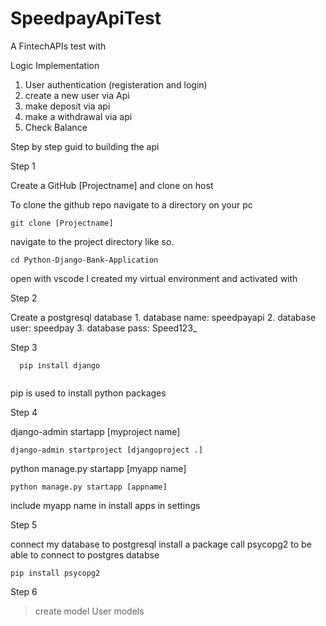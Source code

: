 # SpeedpayApiTest
A FintechAPIs test with 

Logic Implementation
1. User authentication  (registeration and login)
2. create a new user via Api
3. make deposit via api
4. make a withdrawal via api
5. Check Balance

Step by step guid to building the api

Step 1

Create a GitHub [Projectname] and clone on host 

To clone the github repo navigate to a directory on your pc 
```
git clone [Projectname]

```
navigate to the project directory like so. 

```
cd Python-Django-Bank-Application
```
open with vscode
I created my virtual environment and activated with 

Step 2

Create a postgresql database
	1. database name: speedpayapi
	2. database user: speedpay
	3. database pass: Speed123_

Step 3
```
  pip install django 
  
```
pip is used to install python packages

Step 4

django-admin startapp [myproject name]
```
django-admin startproject [djangoproject .]
```

python manage.py startapp [myapp name]
```
python manage.py startapp [appname]
```
include myapp name in install apps in settings


Step 5 

connect my database to postgresql
install a package call psycopg2 to be able 
to connect to postgres databse
```
pip install psycopg2

```
Step 6

> create model
> User models
